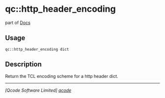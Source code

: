 qc::http_header_encoding
========================

part of [Docs](.)

Usage
-----
`qc::http_header_encoding dict`

Description
-----------
Return the TCL encoding scheme for a http header dict.

----------------------------------
*[Qcode Software Limited] [qcode]*

[qcode]: www.qcode.co.uk "Qcode Software"